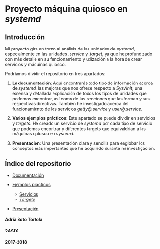
# Proyecto máquina quiosco en _systemd_

## Introducción

Mi proyecto gira en torno al análisis de las unidades de _systemd_, especialmente en las unidades _.service_ y _.target_, ya que he profundizado con más detalle en su funcionamiento y utlización a la hora de crear servicios y máquinas quiosco. 

Podríamos dividir el repositorio en tres apartados:

1. **La documentación**: Aquí encontrarás todo tipo de información acerca de _systemd_, las mejoras que nos ofrece respecto a _SysVinit_, una extensa y detallada explicación de todos los tipos de unidades que podemos encontrar, así como de las secciones que las forman y sus respectivas directivas. También he investigado acerca del funcionamiento de los servicios _getty@.service_ y _user@.service_.

2. **Varios ejemplos prácticos**: Este apartado se puede dividir en servicios y _targets_. He creado un servicio de _systemd_ por cada tipo de servicio que podemos encontrar y diferentes targets que equivaldrian a las máquinas quiosco en _systemd_.

3. **Presentación**: Una presentación clara y sencilla para englobar los conceptos más importantes que he adquirido durante mi investigación.


## Índice del repositorio

* [Documentación](https://github.com/adriisotuu/)

* [Ejemplos prácticos](https://github.com/adriisotuu/)
	* [Servicios](https://github.com/adriisotuu/)
	* [_Targets_](https://github.com/adriisotuu/)

* [Presentación](https://github.com/adriisotuu/)

	

#### Adrià Soto Tórtola

#### 2ASIX

#### 2017-2018

